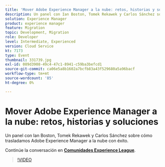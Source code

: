 ```yaml
---
title: 'Mover Adobe Experience Manager a la nube: retos, historias y soluciones'
description: Un panel con Ian Boston, Tomek Rekawek y Carlos Sánchez sobre cómo trasladamos Adobe Experience Manager a la nube con éxito. Esta sesión se entregó como parte del evento de contenido de Adobe Developers Live.
solution: Experience Manager
product: experience manager
feature: Migration
topic: Development, Migration
role: Developer
level: Intermediate, Experienced
version: Cloud Service
kt: 7173
type: Event
thumbnail: 331739.jpg
exl-id: 089d3908-49c4-47c1-8941-c59ba3befcd1
source-git-commit: ca06e5a8b1602a7bcfb83a43f529680a5a96bacf
workflow-type: tm+mt
source-wordcount: '85'
ht-degree: 0%

---
```


# Mover Adobe Experience Manager a la nube: retos, historias y soluciones

Un panel con Ian Boston, Tomek Rekawek y Carlos Sánchez sobre cómo trasladamos Adobe Experience Manager a la nube con éxito.

Continúe la conversación en **[Comunidades Experience League](http://adobe.ly/36Yd3v6)**.

>[!VIDEO](https://video.tv.adobe.com/v/331739/?quality=12&learn=on&hidetitle=true)
